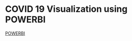 # COVID 19 Visualization using POWERBI

[POWERBI](https://app.powerbi.com/groups/me/reports/d0fa9c61-17fa-4842-8d3f-652014c5fadc/ReportSection8d4628188c27ea6a88f2)

